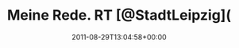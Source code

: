---
retweeted: false
source: <a href="http://itunes.apple.com/us/app/twitter/id409789998?mt=12" rel="nofollow">Twitter
  for Mac</a>
entities:
  hashtags:
  - text: Leipzig
    indices:
    - '72'
    - '80'
  symbols: []
  user_mentions:
  - name: Stadt Leipzig
    screen_name: StadtLeipzig
    indices:
    - '15'
    - '28'
    id_str: '82838096'
    id: '82838096'
  urls:
  - url: http://t.co/sgk2ohS
    expanded_url: http://ow.ly/6fn4D
    display_url: ow.ly/6fn4D
    indices:
    - '81'
    - '100'
display_text_range:
- '0'
- '100'
favorite_count: '0'
id_str: '108163229024399361'
truncated: false
retweet_count: '0'
id: '108163229024399361'
possibly_sensitive: false
created_at: Mon Aug 29 13:04:58 +0000 2011
favorited: false
full_text: 'Meine Rede. RT [@StadtLeipzig](https://twitter.com/StadtLeipzig): Der
  Hauptbahnhof des Jahres 2011 steht in #Leipzig'
lang: de
quote_url: http://ow.ly/6fn4D
tags:
- Leipzig
- pesos:twitter
date: '2011-08-29T13:04:58+00:00'
src: https://twitter.com/bascht/status/108163229024399361
original_url: https://twitter.com/bascht/status/108163229024399361
type: twitter_tweet
text: 'Meine Rede. RT [@StadtLeipzig](https://twitter.com/StadtLeipzig): Der Hauptbahnhof
  des Jahres 2011 steht in #Leipzig'
title: Meine Rede. RT [@StadtLeipzig](

---